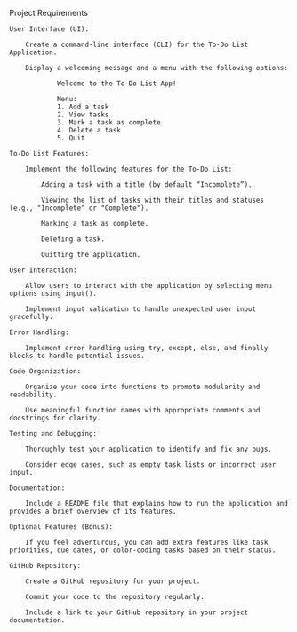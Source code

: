 Project Requirements

    User Interface (UI):

        Create a command-line interface (CLI) for the To-Do List Application.

        Display a welcoming message and a menu with the following options:

                Welcome to the To-Do List App!

                Menu:
                1. Add a task
                2. View tasks
                3. Mark a task as complete
                4. Delete a task
                5. Quit

    To-Do List Features:

        Implement the following features for the To-Do List:

            Adding a task with a title (by default “Incomplete”).

            Viewing the list of tasks with their titles and statuses (e.g., "Incomplete" or "Complete").

            Marking a task as complete.

            Deleting a task.

            Quitting the application.

    User Interaction:

        Allow users to interact with the application by selecting menu options using input().

        Implement input validation to handle unexpected user input gracefully.

    Error Handling:

        Implement error handling using try, except, else, and finally blocks to handle potential issues.

    Code Organization:

        Organize your code into functions to promote modularity and readability.

        Use meaningful function names with appropriate comments and docstrings for clarity.

    Testing and Debugging:

        Thoroughly test your application to identify and fix any bugs.

        Consider edge cases, such as empty task lists or incorrect user input.

    Documentation:

        Include a README file that explains how to run the application and provides a brief overview of its features.

    Optional Features (Bonus):

        If you feel adventurous, you can add extra features like task priorities, due dates, or color-coding tasks based on their status.

    GitHub Repository:

        Create a GitHub repository for your project.

        Commit your code to the repository regularly.

        Include a link to your GitHub repository in your project documentation.